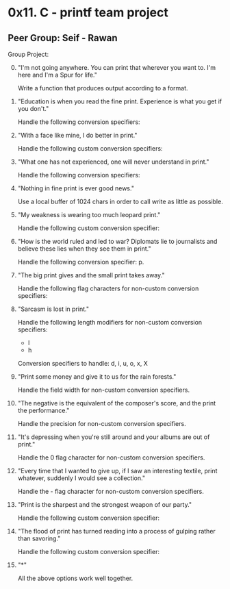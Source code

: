 # 0x11. C - printf team project

## Peer Group: Seif - Rawan 

Group Project:

0. "I'm not going anywhere. You can print that wherever you want to. I'm here and I'm a Spur for life."

   Write a function that produces output according to a format.

1. "Education is when you read the fine print. Experience is what you get if you don't."

   Handle the following conversion specifiers:

2. "With a face like mine, I do better in print."

   Handle the following custom conversion specifiers:

3. "What one has not experienced, one will never understand in print."

   Handle the following conversion specifiers:

4. "Nothing in fine print is ever good news."

   Use a local buffer of 1024 chars in order to call write as little as possible.

5. "My weakness is wearing too much leopard print."

   Handle the following custom conversion specifier:

6. "How is the world ruled and led to war? Diplomats lie to journalists and believe these lies when they see them in print."

   Handle the following conversion specifier: p.

7. "The big print gives and the small print takes away."

   Handle the following flag characters for non-custom conversion specifiers:

8. "Sarcasm is lost in print."

   Handle the following length modifiers for non-custom conversion specifiers:

   - l
   - h

   Conversion specifiers to handle: d, i, u, o, x, X

9. "Print some money and give it to us for the rain forests."

   Handle the field width for non-custom conversion specifiers.

10. "The negative is the equivalent of the composer's score, and the print the performance."

    Handle the precision for non-custom conversion specifiers.

11. "It's depressing when you're still around and your albums are out of print."

    Handle the 0 flag character for non-custom conversion specifiers.

12. "Every time that I wanted to give up, if I saw an interesting textile, print whatever, suddenly I would see a collection."

    Handle the - flag character for non-custom conversion specifiers.

13. "Print is the sharpest and the strongest weapon of our party."

    Handle the following custom conversion specifier:

14. "The flood of print has turned reading into a process of gulping rather than savoring."

    Handle the following custom conversion specifier:

15. "*"

    All the above options work well together.
